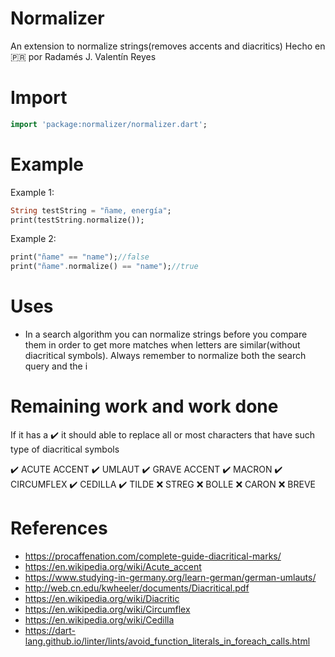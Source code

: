 # Normalizer

An extension to normalize strings(removes accents and diacritics)
Hecho en 🇵🇷 por Radamés J. Valentín Reyes

# Import

~~~dart
import 'package:normalizer/normalizer.dart';
~~~

# Example
Example 1:
~~~dart
String testString = "ñame, energía";
print(testString.normalize());
~~~
Example  2:
~~~dart
print("ñame" == "name");//false
print("ñame".normalize() == "name");//true
~~~

# Uses

- In a search algorithm you can normalize strings before you compare them in order to get more matches when letters are similar(without diacritical symbols). Always remember to normalize both the search query and the i

# Remaining work and work done

If it has a ✔️ it should able to replace all or most characters that have such type of diacritical symbols

✔️ ACUTE ACCENT
✔️ UMLAUT
✔️ GRAVE ACCENT
✔️ MACRON
✔️ CIRCUMFLEX
✔️ CEDILLA
✔️ TILDE
❌ STREG
❌ BOLLE
❌ CARON
❌ BREVE

# References

- https://procaffenation.com/complete-guide-diacritical-marks/
- https://en.wikipedia.org/wiki/Acute_accent
- https://www.studying-in-germany.org/learn-german/german-umlauts/
- http://web.cn.edu/kwheeler/documents/Diacritical.pdf
- https://en.wikipedia.org/wiki/Diacritic
- https://en.wikipedia.org/wiki/Circumflex
- https://en.wikipedia.org/wiki/Cedilla
- https://dart-lang.github.io/linter/lints/avoid_function_literals_in_foreach_calls.html